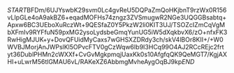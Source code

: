 $START$BFDm/6UJYswbK29svm0Lc4gvReU5DQPaZmQoHKjbnT9rzWx0R156vLIpGLe4oA9akBZ6+eqadMOFHs74zngz3ZVSmugwR2NGe3UQGGBsabtq+Apxw6BC3UEboXuRczWt+9QESfaZ0Y5PkzW2li0KIT3UJ/TSOZcIZmCqVgMbXFmIv9RYFfuN59pxMG2ysoLydsbeGmqYunUG5iW5dXqkbvX6/zO+nfxFK3RwHigMJUK+y+DovQFUidMyCaxs7wGHSXZDRdy3ch/skV4lBOr8KII+/+W0WVBJMorjAnJWPslKl5OPvcFTV0gCzWqw6Ib9I3HCq99O4AJ2RCcREjc2frtyt36DublPHMn2cWXXf+CvGvMgkpmqjUaxKk0s10AfgfqQK9QeMGT7/KgjAXHI+uLwrM56tlGMAU6vL/RAKeXZ6AbbmgMvheAygOqBJ9kp$END$